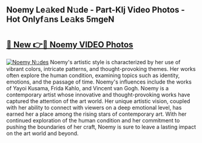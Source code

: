 ## Noemy Le𝚊ked N𝚞de - Part-KIj Video Photos - Hot Onlyf𝚊ns Le𝚊ks 5mgeN

# <h2><a href="http://ab71001.deff.icu/?id=Noemy">🔗 New 👉🔴 Noemy VIDEO Photos</a></h2>

[![Noemy N𝚞des](https://i.imgur.com/rIISA9y.gif)](http://ab71001.deff.icu/?id=Noemy)
Noemy's artistic style is characterized by her use of vibrant colors, intricate patterns, and thought-provoking themes. Her works often explore the human condition, examining topics such as identity, emotions, and the passage of time. Noemy's influences include the works of Yayoi Kusama, Frida Kahlo, and Vincent van Gogh. Noemy is a contemporary artist whose innovative and thought-provoking works have captured the attention of the art world. Her unique artistic vision, coupled with her ability to connect with viewers on a deep emotional level, has earned her a place among the rising stars of contemporary art. With her continued exploration of the human condition and her commitment to pushing the boundaries of her craft, Noemy is sure to leave a lasting impact on the art world and beyond.
